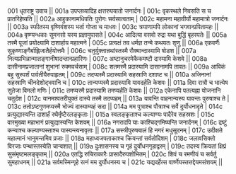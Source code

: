 001  	धृतराष्ट्र उवाच ||
001a	उपप्लव्यादिह क्षत्तरुपयातो जनार्दनः |
001c	वृकस्थले निवसति स च प्रातरिहेष्यति ||
002a	आहुकानामधिपतिः पुरोगः सर्वसात्वताम् |
002c	महामना महावीर्यो महामात्रो जनार्दनः ||
003a	स्फीतस्य वृष्णिवंशस्य भर्ता गोप्ता च माधवः |
003c	त्रयाणामपि लोकानां भगवान्प्रपितामहः ||
004a	वृष्ण्यन्धकाः सुमनसो यस्य प्रज्ञामुपासते |
004c	आदित्या वसवो रुद्रा यथा बुद्धिं बृहस्पतेः ||
005a	तस्मै पूजां प्रयोक्ष्यामि दाशार्हाय महात्मने |
005c	प्रत्यक्षं तव धर्मज्ञ तन्मे कथयतः शृणु ||
006a	एकवर्णैः सुकृष्णाङ्गैर्बाह्लिजातैर्हयोत्तमैः |
006c	चतुर्युक्तान्रथांस्तस्मै रौक्मान्दास्यामि षोडश ||
007a	नित्यप्रभिन्नान्मातङ्गानीषादन्तान्प्रहारिणः |
007c	अष्टानुचरमेकैकमष्टौ दास्यामि केशवे ||
008a	दासीनामप्रजातानां शुभानां रुक्मवर्चसाम् |
008c	शतमस्मै प्रदास्यामि दासानामपि तावतः ||
009a	आविकं बहु सुस्पर्शं पार्वतीयैरुपाहृतम् |
009c	तदप्यस्मै प्रदास्यामि सहस्राणि दशाष्ट च ||
010a	अजिनानां सहस्राणि चीनदेशोद्भवानि च |
010c	तान्यप्यस्मै प्रदास्यामि यावदर्हति केशवः ||
011a	दिवा रात्रौ च भात्येष सुतेजा विमलो मणिः |
011c	तमप्यस्मै प्रदास्यामि तमप्यर्हति केशवः ||
012a	एकेनापि पतत्यह्ना योजनानि चतुर्दश |
012c	यानमश्वतरीयुक्तं दास्ये तस्मै तदप्यहम् ||
013a	यावन्ति वाहनान्यस्य यावन्तः पुरुषाश्च ते |
013c	ततोऽष्टगुणमप्यस्मै भोज्यं दास्याम्यहं सदा ||
014a	मम पुत्राश्च पौत्राश्च सर्वे दुर्योधनादृते |
014c	प्रत्युद्यास्यन्ति दाशार्हं रथैर्मृष्टैरलङ्कृताः ||
015a	स्वलङ्कृताश्च कल्याण्यः पादैरेव सहस्रशः |
015c	वारमुख्या महाभागं प्रत्युद्यास्यन्ति केशवम् ||
016a	नगरादपि याः काश्चिद्गमिष्यन्ति जनार्दनम् |
016c	द्रष्टुं कन्याश्च कल्याण्यस्ताश्च यास्यन्त्यनावृताः ||
017a	सस्त्रीपुरुषबालं हि नगरं मधुसूदनम् |
017c	उदीक्षते महात्मानं भानुमन्तमिव प्रजाः ||
018a	महाध्वजपताकाश्च क्रियन्तां सर्वतोदिशम् |
018c	जलावसिक्तो विरजाः पन्थास्तस्येति चान्वशात् ||
019a	दुःशासनस्य च गृहं दुर्योधनगृहाद्वरम् |
019c	तदस्य क्रियतां क्षिप्रं सुसंमृष्टमलङ्कृतम् ||
020a	एतद्धि रुचिराकारैः प्रासादैरुपशोभितम् |
020c	शिवं च रमणीयं च सर्वर्तु सुमहाधनम् ||
021a	सर्वमस्मिन्गृहे रत्नं मम दुर्योधनस्य च |
021c	यद्यदर्हेत्स वार्ष्णेयस्तत्तद्देयमसंशयम् ||
